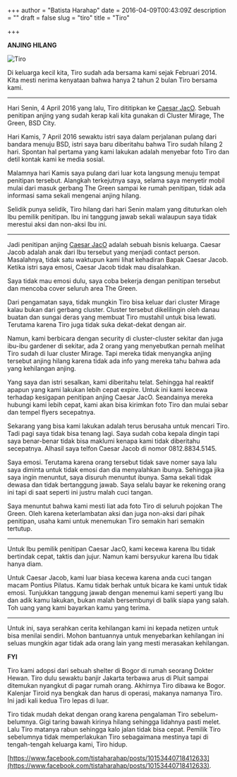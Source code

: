 +++
author = "Batista Harahap"
date = 2016-04-09T00:43:09Z
description = ""
draft = false
slug = "tiro"
title = "Tiro"

+++


**ANJING HILANG**

![Tiro](/content/images/2016/04/12513778_10153273676122633_7641674292348682600_o.jpg)

Di keluarga kecil kita, Tiro sudah ada bersama kami sejak Februari 2014. Kita mesti nerima kenyataan bahwa hanya 2 tahun 2 bulan Tiro bersama kami.

---

Hari Senin, 4 April 2016 yang lalu, Tiro dititipkan ke [Caesar JacO](https://www.facebook.com/caesarjaco). Sebuah penitipan anjing yang sudah kerap kali kita gunakan di Cluster Mirage, The Green, BSD City.

Hari Kamis, 7 April 2016 sewaktu istri saya dalam perjalanan pulang dari bandara menuju BSD, istri saya baru diberitahu bahwa Tiro sudah hilang 2 hari. Spontan hal pertama yang kami lakukan adalah menyebar foto Tiro dan detil kontak kami ke media sosial.

Malamnya hari Kamis saya pulang dari luar kota langsung menuju tempat penitipan tersebut. Alangkah terkejutnya saya, selama saya menyetir mobil mulai dari masuk gerbang The Green sampai ke rumah penitipan, tidak ada informasi sama sekali mengenai anjing hilang.

Selidik punya selidik, Tiro hilang dari hari Senin malam yang dituturkan oleh Ibu pemilik penitipan. Ibu ini tanggung jawab sekali walaupun saya tidak merestui aksi dan non-aksi Ibu ini.

---

Jadi penitipan anjing [Caesar JacO](https://www.facebook.com/caesarjaco) adalah sebuah bisnis keluarga. Caesar Jacob adalah anak dari Ibu tersebut yang menjadi contact person. Masalahnya, tidak satu waktupun kami lihat kehadiran Bapak Caesar Jacob. Ketika istri saya emosi, Caesar Jacob tidak mau disalahkan.

Saya tidak mau emosi dulu, saya coba bekerja dengan penitipan tersebut dan mencoba cover seluruh area The Green. 

Dari pengamatan saya, tidak mungkin Tiro bisa keluar dari cluster Mirage kalau bukan dari gerbang cluster. Cluster tersebut dikelilingin oleh danau buatan dan sungai deras yang membuat Tiro mustahil untuk bisa lewati. Terutama karena Tiro juga tidak suka dekat-dekat dengan air.

Namun, kami berbicara dengan security di cluster-cluster sekitar dan juga ibu-ibu gardener di sekitar, ada 2 orang yang menyebutkan pernah melihat Tiro sudah di luar cluster Mirage. Tapi mereka tidak menyangka anjing tersebut anjing hilang karena tidak ada info yang mereka tahu bahwa ada yang kehilangan anjing.

Yang saya dan istri sesalkan, kami diberitahu telat. Sehingga hal reaktif apapun yang kami lakukan lebih cepat expire. Untuk ini kami kecewa terhadap kesigapan penitipan anjing Caesar JacO. Seandainya mereka hubungi kami lebih cepat, kami akan bisa kirimkan foto Tiro dan mulai sebar dan tempel flyers secepatnya.

Sekarang yang bisa kami lakukan adalah terus berusaha untuk mencari Tiro. Tadi pagi saya tidak bisa tenang lagi. Saya sudah coba kepala dingin tapi saya benar-benar tidak bisa maklumi kenapa kami tidak diberitahu secepatnya. Alhasil saya telfon Caesar Jacob di nomor 0812.8834.5145.

Saya emosi. Terutama karena orang tersebut tidak save nomer saya lalu saya diminta untuk tidak emosi dan dia menyalahkan ibunya. Sehingga jika saya ingin menuntut, saya disuruh menuntut ibunya. Sama sekali tidak dewasa dan tidak bertanggung jawab. Saya selalu bayar ke rekening orang ini tapi di saat seperti ini justru malah cuci tangan.

Saya menuntut bahwa kami mesti liat ada foto Tiro di seluruh pojokan The Green. Oleh karena keterlambatan aksi dan juga non-aksi dari pihak penitipan, usaha kami untuk menemukan Tiro semakin hari semakin tertutup.

---

Untuk Ibu pemilik penitipan Caesar JacO, kami kecewa karena Ibu tidak bertindak cepat, taktis dan jujur. Namun kami bersyukur karena Ibu tidak hanya diam.

Untuk Caesar Jacob, kami luar biasa kecewa karena anda cuci tangan macam Pontius Pilatus. Kamu tidak berhak untuk bicara ke kami untuk tidak emosi. Tunjukkan tanggung jawab dengan menemui kami seperti yang Ibu dan adik kamu lakukan, bukan malah bersembunyi di balik siapa yang salah. Toh uang yang kami bayarkan kamu yang terima.

---

Untuk ini, saya serahkan cerita kehilangan kami ini kepada netizen untuk bisa menilai sendiri. Mohon bantuannya untuk menyebarkan kehilangan ini seluas mungkin agar tidak ada orang lain yang mesti merasakan kehilangan.

**FYI**

Tiro kami adopsi dari sebuah shelter di Bogor di rumah seorang Dokter Hewan. Tiro dulu sewaktu banjir Jakarta terbawa arus di Pluit sampai ditemukan nyangkut di pagar rumah orang. Akhirnya Tiro dibawa ke Bogor. Kalenjar Tiroid nya bengkak dan harus di operasi, makanya namanya Tiro. Ini jadi kali kedua Tiro lepas di luar.

Tiro tidak mudah dekat dengan orang karena pengalaman Tiro sebelum-belumnya. Gigi taring bawah kirinya hilang sehingga lidahnya pasti melet. Lalu Tiro matanya rabun sehingga kalo jalan tidak bisa cepat. Pemilik Tiro sebelumnya tidak memperlakukan Tiro sebagaimana mestinya tapi di tengah-tengah keluarga kami, Tiro hidup.

[https://www.facebook.com/tistaharahap/posts/10153440718412633](https://www.facebook.com/tistaharahap/posts/10153440718412633).